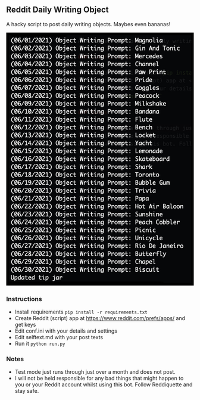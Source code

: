 ## Reddit Daily Writing Object

A hacky script to post daily writing objects. Maybes even bananas!

![](ss.jpg)

### Instructions

-   Install requirements `pip install -r requirements.txt`
-   Create Reddit (script) app at <https://www.reddit.com/prefs/apps/> and get keys
-   Edit conf.ini with your details and settings
-   Edit selftext.md with your post texts
-   Run it `python run.py`

### Notes

-   Test mode just runs through just over a month and does not post.
-   I will not be held responsible for any bad things that might happen to you or your Reddit account whilst using this bot. Follow Reddiquette and stay safe.
